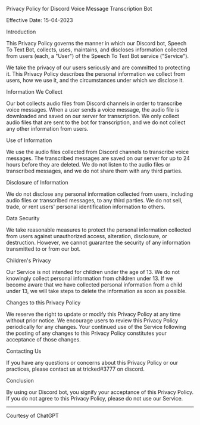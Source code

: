 Privacy Policy for Discord Voice Message Transcription Bot

Effective Date: 15-04-2023

Introduction

This Privacy Policy governs the manner in which our Discord bot, Speech To Text Bot, collects, uses, maintains, and discloses information collected from users (each, a "User") of the Speech To Text Bot service ("Service").

We take the privacy of our users seriously and are committed to protecting it. This Privacy Policy describes the personal information we collect from users, how we use it, and the circumstances under which we disclose it.

Information We Collect

Our bot collects audio files from Discord channels in order to transcribe voice messages. When a user sends a voice message, the audio file is downloaded and saved on our server for transcription. We only collect audio files that are sent to the bot for transcription, and we do not collect any other information from users.

Use of Information

We use the audio files collected from Discord channels to transcribe voice messages. The transcribed messages are saved on our server for up to 24 hours before they are deleted. We do not listen to the audio files or transcribed messages, and we do not share them with any third parties.

Disclosure of Information

We do not disclose any personal information collected from users, including audio files or transcribed messages, to any third parties. We do not sell, trade, or rent users' personal identification information to others.

Data Security

We take reasonable measures to protect the personal information collected from users against unauthorized access, alteration, disclosure, or destruction. However, we cannot guarantee the security of any information transmitted to or from our bot.

Children's Privacy

Our Service is not intended for children under the age of 13. We do not knowingly collect personal information from children under 13. If we become aware that we have collected personal information from a child under 13, we will take steps to delete the information as soon as possible.

Changes to this Privacy Policy

We reserve the right to update or modify this Privacy Policy at any time without prior notice. We encourage users to review this Privacy Policy periodically for any changes. Your continued use of the Service following the posting of any changes to this Privacy Policy constitutes your acceptance of those changes.

Contacting Us

If you have any questions or concerns about this Privacy Policy or our practices, please contact us at tricked#3777 on discord.

Conclusion

By using our Discord bot, you signify your acceptance of this Privacy Policy. If you do not agree to this Privacy Policy, please do not use our Service.

---

Courtesy of ChatGPT
